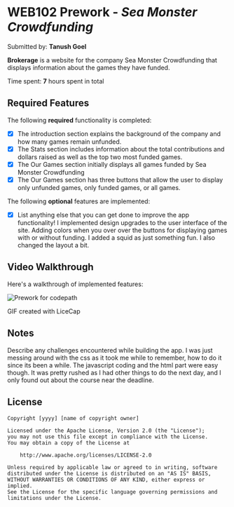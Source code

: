 # WEB102 Prework - *Sea Monster Crowdfunding*

Submitted by: **Tanush Goel**

**Brokerage** is a website for the company Sea Monster Crowdfunding that displays information about the games they have funded.

Time spent: **7** hours spent in total

## Required Features

The following **required** functionality is completed:

* [x] The introduction section explains the background of the company and how many games remain unfunded.
* [x] The Stats section includes information about the total contributions and dollars raised as well as the top two most funded games.
* [x] The Our Games section initially displays all games funded by Sea Monster Crowdfunding
* [x] The Our Games section has three buttons that allow the user to display only unfunded games, only funded games, or all games.

The following **optional** features are implemented:

* [x] List anything else that you can get done to improve the app functionality!
I implemented design upgrades to the user interface of the site. Adding colors when you over over the buttons for displaying games with or without funding. I added a squid as just something fun. I also changed the layout a bit. 

## Video Walkthrough

Here's a walkthrough of implemented features:

![Prework for codepath](https://imgur.com/a/qxz2uPU.gif)

<!-- Replace this with whatever GIF tool you used! -->
GIF created with LiceCap
<!-- Recommended tools:
[Kap](https://getkap.co/) for macOS
[ScreenToGif](https://www.screentogif.com/) for Windows
[peek](https://github.com/phw/peek) for Linux. -->

## Notes

Describe any challenges encountered while building the app.
I was just messing around with the css as it took me while to remember, how to do it since its been a while. The javascript coding and the html part were easy though. It was pretty rushed as I had other things to do the next day, and I only found out about the course near the deadline. 

## License

    Copyright [yyyy] [name of copyright owner]

    Licensed under the Apache License, Version 2.0 (the "License");
    you may not use this file except in compliance with the License.
    You may obtain a copy of the License at

        http://www.apache.org/licenses/LICENSE-2.0

    Unless required by applicable law or agreed to in writing, software
    distributed under the License is distributed on an "AS IS" BASIS,
    WITHOUT WARRANTIES OR CONDITIONS OF ANY KIND, either express or implied.
    See the License for the specific language governing permissions and
    limitations under the License.
